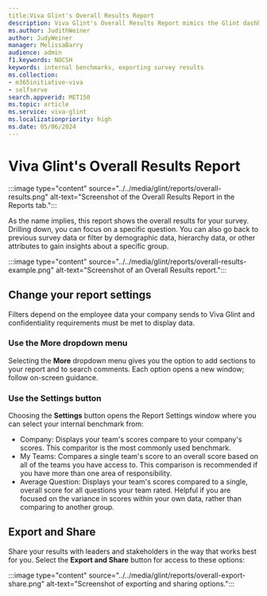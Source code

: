 ```yaml
---
title:Viva Glint's Overall Results Report
description: Viva Glint's Overall Results Report mimics the Glint dashboard but allows data filtering and reviewing of more demographics.
ms.author: JudithWeiner
author: JudyWeiner
manager: MelissaBarry
audience: admin
f1.keywords: NOCSH
keywords: internal benchmarks, exporting survey results
ms.collection:  
- m365initiative-viva
- selfserve 
search.appverid: MET150 
ms.topic: article
ms.service: viva-glint
ms.localizationpriority: high
ms.date: 05/06/2024
---
```


# Viva Glint's Overall Results Report

:::image type="content" source="../../media/glint/reports/overall-results.png" alt-text="Screenshot of the Overall Results Report in the Reports tab.":::

As the name implies, this report shows the overall results for your survey. Drilling down, you can focus on a specific question. You can also go back to previous survey data or filter by demographic data, hierarchy data, or other attributes to gain insights about a specific group.

:::image type="content" source="../../media/glint/reports/overall-results-example.png" alt-text="Screenshot of an Overall Results report.":::

## Change your report settings

Filters depend on the employee data your company sends to Viva Glint and confidentiality requirements must be met to display data. 

### Use the More dropdown menu

Selecting the **More** dropdown menu gives you the option to add sections to your report and to search comments. Each option opens a new window; follow on-screen guidance.

### Use the Settings button

Choosing the **Settings** button opens the Report Settings window where you can select your internal benchmark from:

 - Company: Displays your team's scores compare to your company's scores. This comparitor is the most commonly used benchmark.
 - My Teams: Compares a single team's score to an overall score based on all of the teams you have access to. This comparison is recommended if you have more than one area of responsibility.
 - Average Question: Displays your team's scores compared to a single, overall score for all questions your team rated. Helpful if you are focused on the variance in scores within your own data, rather than comparing to another group. 

## Export and Share

Share your results with leaders and stakeholders in the way that works best for you. Select the **Export and Share** button for access to these options:

:::image type="content" source="../../media/glint/reports/overall-export-share.png" alt-text="Screenshot of exporting and sharing options.":::
